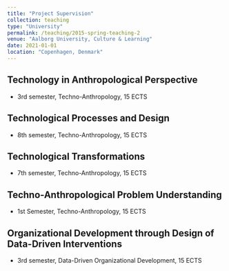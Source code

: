 ```yaml
---
title: "Project Supervision"
collection: teaching
type: "University"
permalink: /teaching/2015-spring-teaching-2
venue: "Aalborg University, Culture & Learning"
date: 2021-01-01
location: "Copenhagen, Denmark"
---
```



Technology in Anthropological Perspective
------
* 3rd semester, Techno-Anthropology, 15 ECTS

Technological Processes and Design
------
* 8th semester, Techno-Anthropology, 15 ECTS

Technological Transformations
------
* 7th semester, Techno-Anthropology, 15 ECTS

Techno-Anthropological Problem Understanding
------
* 1st Semester, Techno-Anthropology, 15 ECTS


Organizational Development through Design of Data-Driven Interventions
------
* 3rd semester, Data-Driven Organizational Development, 15 ECTS
